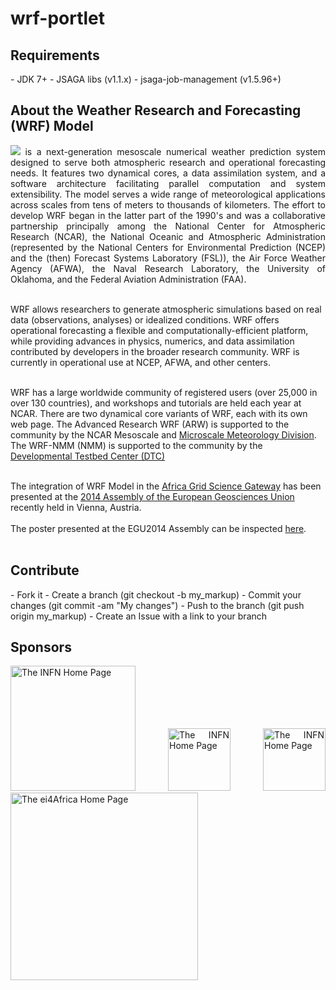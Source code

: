 # wrf-portlet

<h2>Requirements</h2>
- JDK 7+
- JSAGA libs (v1.1.x)
- jsaga-job-management (v1.5.96+)

<h2>About the Weather Research and Forecasting (WRF) Model</h2>
<p align="justify">
<img src="http://ei4africa.eu/files/2014/05/wrf-model-logo.png" border="0">
is a next-generation mesoscale numerical weather prediction system designed to serve both atmospheric research and operational forecasting needs. It features two dynamical cores, a data assimilation system, and a software architecture facilitating parallel computation and system extensibility. The model serves a wide range of meteorological applications across scales from tens of meters to thousands of kilometers. The effort to develop WRF began in the latter part of the 1990's and was a collaborative partnership principally among the National Center for Atmospheric Research (NCAR), the National Oceanic and Atmospheric Administration (represented by the National Centers for Environmental Prediction (NCEP) and the (then) Forecast Systems Laboratory (FSL)), the Air Force Weather Agency (AFWA), the Naval Research Laboratory, the University of Oklahoma, and the Federal Aviation Administration (FAA). <br/><br/>

WRF allows researchers to generate atmospheric simulations based on real data (observations, analyses) or idealized conditions. WRF offers operational forecasting a flexible and computationally-efficient platform, while providing advances in physics, numerics, and data assimilation contributed by developers in the broader research community. WRF is currently in operational use at NCEP, AFWA, and other centers. <br/><br/>

WRF has a large worldwide community of registered users (over 25,000 in over 130 countries), and workshops and tutorials are held each year at NCAR. There are two dynamical core variants of WRF, each with its own web page. The Advanced Research WRF (ARW) is supported to the community by the NCAR Mesoscale and <a href="http://www.mmm.ucar.edu/wrf/users">Microscale Meteorology Division</a>. The WRF-NMM (NMM) is supported to the community by the <a href="http://www.dtcenter.org/wrf-nmm/users">Developmental Testbed Center (DTC)</a><br/><br/>

The integration of  WRF Model in the <a href="http://sgw.africa-grid.org/wrf">Africa Grid Science Gateway<a/> has been presented at the <a href="http://www.egu2014.eu/">2014 Assembly of the European Geosciences Union</a> recently held in Vienna, Austria. </br></br>
The poster presented at the EGU2014 Assembly can be inspected <a href="http://ei4africa.eu/files/2014/05/EGU14_WRF_Africa-Grid.pdf">here</a>.</br></br>
</p>

<h2>Contribute</h2>
- Fork it
- Create a branch (git checkout -b my_markup)
- Commit your changes (git commit -am "My changes")
- Push to the branch (git push origin my_markup)
- Create an Issue with a link to your branch
 
<h2>Sponsors</h2>
<p align="justify">
<a href="http://www.infn.it/"><img width="200" src="http://www.infn.it/logo/weblogo1.gif" border="0" title="The INFN Home Page"></a>
<a href="http://www.kth.se/"><img width="100" src="http://www.mech.kth.se/~shervin/images/KTH/kth_rgb.jpg" border="0" title="The INFN Home Page"></a>
<a href="http://www.uib.no/"><img width="100" src="http://upload.wikimedia.org/wikipedia/en/1/12/Uni-Bergen-emblem.png" border="0" title="The INFN Home Page"></a>
<a href="http://ei4africa.eu"><img width="300" src="http://ei4africa.eu/files/2013/04/eI4africa_logo.png" border="0" title="The ei4Africa Home Page"></a>
</p>


